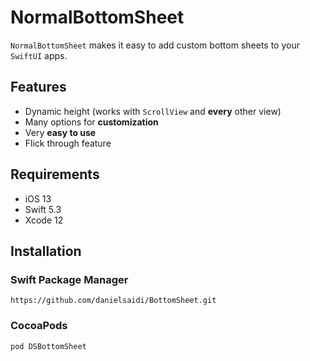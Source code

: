 # NormalBottomSheet
`NormalBottomSheet` makes it easy to add custom bottom sheets to your `SwiftUI` apps. 

## Features
- Dynamic height (works with `ScrollView` and **every** other view)
- Many options for **customization**
- Very **easy to use**
- Flick through feature

## Requirements 

- iOS 13
- Swift 5.3
- Xcode 12

## Installation

### Swift Package Manager

```
https://github.com/danielsaidi/BottomSheet.git
```

### CocoaPods

```
pod DSBottomSheet
```
